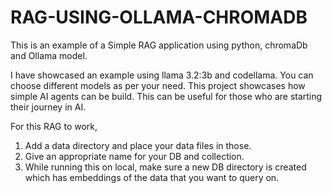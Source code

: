 # RAG-USING-OLLAMA-CHROMADB

This is an example of a Simple RAG application using python, chromaDb and Ollama model.

I have showcased an example using llama 3.2:3b and codellama. You can choose different models as per your need. 
This project showcases how simple AI agents can be build. This can be useful for those who are starting their journey in AI.

For this RAG to work, 
1. Add a data directory and place your data files in those. 
2. Give an appropriate name for your DB and collection.
3. While running this on local, make sure a new DB directory is created which has embeddings of the data that you want to query on.